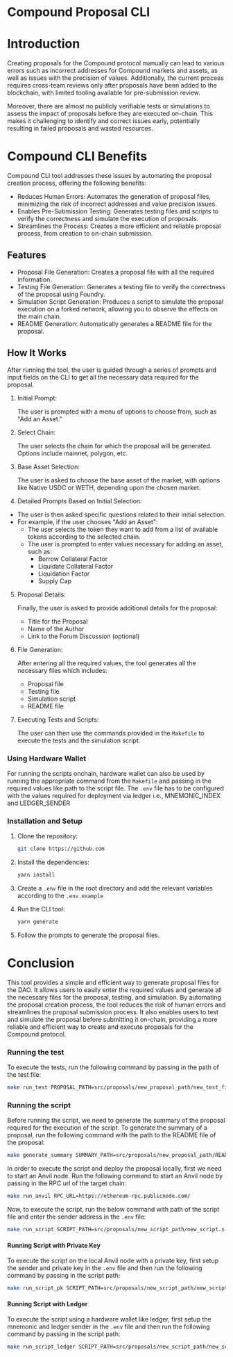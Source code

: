 # Compound Proposal CLI

# Introduction

Creating proposals for the Compound protocol manually can lead to various errors such as incorrect addresses for Compound markets and assets, as well as issues with the precision of values. Additionally, the current process requires cross-team reviews only after proposals have been added to the blockchain, with limited tooling available for pre-submission review.

Moreover, there are almost no publicly verifiable tests or simulations to assess the impact of proposals before they are executed on-chain. This makes it challenging to identify and correct issues early, potentially resulting in failed proposals and wasted resources.

# Compound CLI Benefits

Compound CLI tool addresses these issues by automating the proposal creation process, offering the following benefits:

- Reduces Human Errors: Automates the generation of proposal files, minimizing the risk of incorrect addresses and value precision issues.
- Enables Pre-Submission Testing: Generates testing files and scripts to verify the correctness and simulate the execution of proposals.
- Streamlines the Process: Creates a more efficient and reliable proposal process, from creation to on-chain submission.

## Features

- Proposal File Generation: Creates a proposal file with all the required information.
- Testing File Generation: Generates a testing file to verify the correctness of the proposal using Foundry.
- Simulation Script Generation: Produces a script to simulate the proposal execution on a forked network, allowing you to observe the effects on the main chain.
- README Generation: Automatically generates a README file for the proposal.

## How It Works

After running the tool, the user is guided through a series of prompts and input fields on the CLI to get all the necessary data required for the proposal.

1. Initial Prompt:

   The user is prompted with a menu of options to choose from, such as "Add an Asset."

2. Select Chain:

   The user selects the chain for which the proposal will be generated. Options include mainnet, polygon, etc.

3. Base Asset Selection:

   The user is asked to choose the base asset of the market, with options like Native USDC or WETH, depending upon the chosen market.

4. Detailed Prompts Based on Initial Selection:

- The user is then asked specific questions related to their initial selection.
- For example, if the user chooses "Add an Asset":
  - The user selects the token they want to add from a list of available tokens according to the selected chain.
  - The user is prompted to enter values necessary for adding an asset, such as:
    - Borrow Collateral Factor
    - Liquidate Collateral Factor
    - Liquidation Factor
    - Supply Cap

5. Proposal Details:

   Finally, the user is asked to provide additional details for the proposal:

   - Title for the Proposal
   - Name of the Author
   - Link to the Forum Discussion (optional)

6. File Generation:

   After entering all the required values, the tool generates all the necessary files which includes:

   - Proposal file
   - Testing file
   - Simulation script
   - README file

7. Executing Tests and Scripts:

   The user can then use the commands provided in the `Makefile` to execute the tests and the simulation script.

### Using Hardware Wallet

For running the scripts onchain, hardware wallet can also be used by running the appropriate command from the `Makefile` and passing in the required values like path to the script file. The `.env` file has to be configured with the values required for deployment via ledger i.e., MNEMONIC_INDEX and LEDGER_SENDER

### Installation and Setup

1. Clone the repository:

   ```bash
   git clone https://github.com
   ```

2. Install the dependencies:

   ```bash
   yarn install
   ```

3. Create a `.env` file in the root directory and add the relevant variables according to the `.env.example`

4. Run the CLI tool:

   ```bash
   yarn generate
   ```

5. Follow the prompts to generate the proposal files.

# Conclusion

This tool provides a simple and efficient way to generate proposal files for the DAO. It allows users to easily enter the required values and generate all the necessary
files for the proposal, testing, and simulation. By automating the proposal creation process, the tool reduces the risk of human errors and streamlines the proposal submission process. It also enables users to test and simulate the proposal before submitting it on-chain, providing a more reliable and efficient way to create and execute proposals for the Compound protocol.

### Running the test

To execute the tests, run the following command by passing in the path of the test file:

```bash
make run_test PROPOSAL_PATH=src/proposals/new_proposal_path/new_test_file.t.sol
```

### Running the script

Before running the script, we need to generate the summary of the proposal required for the execution of the script. To generate the summary of a proposal, run the following command with the path to the README file of the proposal:

```bash
make generate_summary SUMMARY_PATH=src/proposals/new_proposal_path/README.md
```

In order to execute the script and deploy the proposal locally, first we need to start an Anvil node. Run the following command to start an Anvil node by passing in the RPC url of the target chain:

```bash
make run_anvil RPC_URL=https://ethereum-rpc.publicnode.com/
```

Now, to execute the script, run the below command with path of the script file and enter the sender address in the `.env` file:

```bash
make run_script SCRIPT_PATH=src/proposals/new_script_path/new_script.s.sol:NewScript
```

#### Running Script with Private Key

To execute the script on the local Anvil node with a private key, first setup the sender and private key in the `.env` file and then run the following command by passing in the script path:

```bash
make run_script_pk SCRIPT_PATH=src/proposals/new_script_path/new_script.s.sol:NewScript
```

#### Running Script with Ledger

To execute the script using a hardware wallet like ledger, first setup the mnemonic and ledger sender in the `.env` file and then run the following command by passing in the script path:

```bash
make run_script_ledger SCRIPT_PATH=src/proposals/new_script_path/new_script.s.sol:NewScript
```
